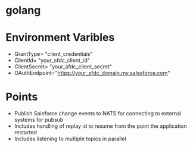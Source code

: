 # golang

# Environment Varibles

* GrantType= "client_credentials"
* ClientId= "your_sfdc_client_id"
* ClientSecret= "your_sfdc_client_secret"
* OAuthEndpoint="https://your_sfdc_domain.my.salesforce.com"

# Points
* Publish Saleforce change events to NATS for connecting to external systems for pubsub
* Includes handling of replay id to resume from the point the application restarted
* Includes listening to multiple topics in parallel